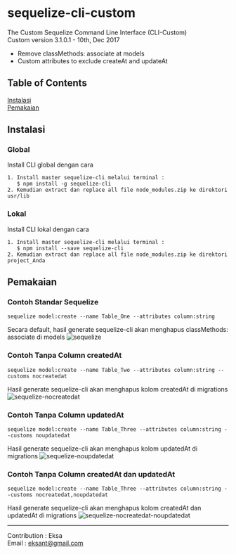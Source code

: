 # sequelize-cli-custom
The Custom Sequelize Command Line Interface (CLI-Custom)  
Custom version 3.1.0.1 - 10th, Dec 2017  
- Remove classMethods: associate at models
- Custom attributes to exclude createAt and updateAt

## Table of Contents  
[Instalasi](#instalasi)  
[Pemakaian](#pemakaian)    

<a name="instalasi"/>

## Instalasi

### Global  
Install CLI global dengan cara
```no-highlight
1. Install master sequelize-cli melalui terminal :
   $ npm install -g sequelize-cli
2. Kemudian extract dan replace all file node_modules.zip ke direktori usr/lib
```  

### Lokal  
Install CLI lokal dengan cara
```no-highlight
1. Install master sequelize-cli melalui terminal :
   $ npm install --save sequelize-cli
2. Kemudian extract dan replace all file node_modules.zip ke direktori project_Anda
```  

<a name="pemakaian"/>

## Pemakaian

### Contoh Standar Sequelize
```no-highlight
sequelize model:create --name Table_One --attributes column:string
```
Secara default, hasil generate sequelize-cli akan menghapus classMethods: associate di models
![sequelize](https://user-images.githubusercontent.com/32409305/33798231-7310510e-dd47-11e7-9082-66ecae6c89d3.png)

### Contoh Tanpa Column createdAt
```no-highlight
sequelize model:create --name Table_Two --attributes column:string --customs nocreatedat
```
Hasil generate sequelize-cli akan menghapus kolom createdAt di migrations
![sequelize-nocreatedat](https://user-images.githubusercontent.com/32409305/33798827-732582d0-dd52-11e7-8b21-6d57858f8c78.png)

### Contoh Tanpa Column updatedAt
```no-highlight
sequelize model:create --name Table_Three --attributes column:string --customs noupdatedat
```
Hasil generate sequelize-cli akan menghapus kolom updatedAt di migrations
![sequelize-noupdatedat](https://user-images.githubusercontent.com/32409305/33798828-7672fb66-dd52-11e7-9d0f-ca7ebba3e6d4.png)

### Contoh Tanpa Column createdAt dan updatedAt
```no-highlight
sequelize model:create --name Table_Three --attributes column:string --customs nocreatedat,noupdatedat
```
Hasil generate sequelize-cli akan menghapus kolom createdAt dan updatedAt di migrations
![sequelize-nocreatedat-noupdatedat](https://user-images.githubusercontent.com/32409305/33798830-796d1586-dd52-11e7-8a5e-612244015354.png)


---

Contribution : Eksa  
Email : [eksant@gmail.com](http://mailto:eksant@gmail.com)
